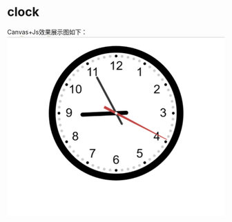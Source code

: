 # clock
Canvas+Js效果展示图如下：
![image](https://github.com/huaijinwoyu-eo/clock/blob/master/DisplayImage.png)
